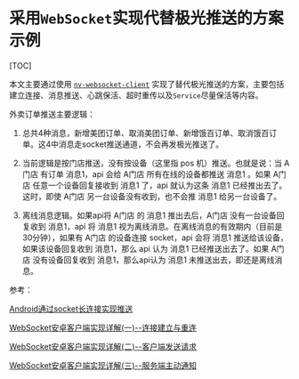 # 采用`WebSocket`实现代替极光推送的方案示例

[TOC]

本文主要通过使用  [`nv-websocket-client`](https://github.com/TakahikoKawasaki/nv-websocket-client/tree/master/src/main/java/com/neovisionaries/ws/client) 实现了替代极光推送的方案，主要包括建立连接、消息推送、心跳保活、超时重传以及`Service`尽量保活等内容。

外卖订单推送主要逻辑：

1. 总共4种消息，新增美团订单、取消美团订单、新增饿百订单、取消饿百订单。这4中消息走socket推送通道，不会再发极光推送了。

2. 当前逻辑是按门店推送，没有按设备（这里指 pos 机）推送。也就是说：当 A门店 有订单 消息1，api 会给 A门店 所有在线的设备都推送 消息1 。如果 A门店 任意一个设备回复接收到 消息1 了，api 就认为这条 消息1 已经推出去了。这时，即使 A门店 另一台设备没有收到，也不会推 消息1 给另一台设备了。

3. 离线消息逻辑。如果api将 A门店 的 消息1 推出去后，A门店 没有一台设备回复收到 消息1，api 将 消息1 视为离线消息。在离线消息的有效期内（目前是30分钟），如果有 A门店 的设备连接 socket，api 会将 消息1 推送给该设备，如果该设备回复收到 消息1，那么 api 认为 消息1 已经推送出去了。如果 A门店 没有设备回复收到 消息1，那么api认为 消息1 未推送出去，即还是离线消息。

参考：

[Android通过socket长连接实现推送](https://www.jianshu.com/p/0776dac9e3a3)

[WebSocket安卓客户端实现详解(一)--连接建立与重连](https://blog.csdn.net/zly921112/article/details/72973054)

[WebSocket安卓客户端实现详解(二)--客户端发送请求](https://blog.csdn.net/zly921112/article/details/76758424)

[WebSocket安卓客户端实现详解(三)--服务端主动通知](https://blog.csdn.net/zly921112/article/details/76767876)

